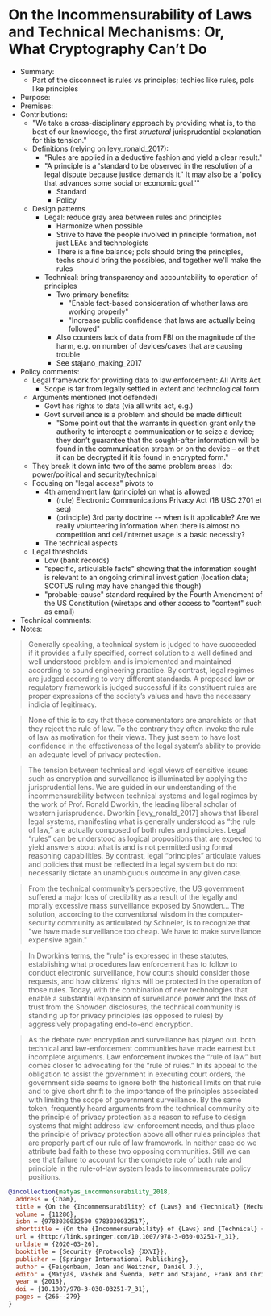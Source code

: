 # On the Incommensurability of Laws and Technical Mechanisms: Or, What Cryptography Can’t Do

- Summary:
  - Part of the disconnect is rules vs principles; techies like rules, pols like principles
- Purpose:
- Premises:
- Contributions:
  - "We take a cross-disciplinary approach by providing what is, to the best of our knowledge, the first _structural_
      jurisprudential explanation for this tension."
  - Definitions (relying on levy_ronald_2017):
    - "Rules are applied in a deductive fashion and yield a clear result."
    - "A principle is a 'standard to be observed in the resolution of a legal dispute because justice demands it.' It
        may also be a 'policy that advances some social or economic goal.'"
      - Standard
      - Policy
  - Design patterns
    - Legal: reduce gray area between rules and principles
      - Harmonize when possible
      - Strive to have the people involved in principle formation, not just LEAs and technologists
      - There is a fine balance; pols should bring the principles, techs should bring the possibles, and together we'll
          make the rules
    - Technical: bring transparency and accountability to operation of principles
      - Two primary benefits:
        - "Enable fact-based consideration of whether laws are working properly"
        - "Increase public confidence that laws are actually being followed"
      - Also counters lack of data from FBI on the magnitude of the harm, e.g. on number of devices/cases that are
          causing trouble
      - See stajano_making_2017
- Policy comments:
  - Legal framework for providing data to law enforcement: All Writs Act
    - Scope is far from legally settled in extent and technological form
  - Arguments mentioned (not defended)
    - Govt has rights to data (via all writs act, e.g.)
    - Govt surveillance is a problem and should be made difficult
      - "Some point out that the warrants in question grant only the authority to intercept a communication or to seize
          a device; they don’t guarantee that the sought-after information will be found in the communication stream or
          on the device – or that it can be decrypted if it is found in encrypted form."
  - They break it down into two of the same problem areas I do: power/political and security/technical
  - Focusing on "legal access" pivots to
    - 4th amendment law (principle) on what is allowed
      - (rule) Electronic Communications Privacy Act (18 USC 2701 et seq)
      - (principle) 3rd party doctrine -- when is it applicable? Are we really volunteering information when there is
          almost no competition and cell/internet usage is a basic necessity?
    - The technical aspects
  - Legal thresholds
    - Low (bank records)
    - "specific, articulable facts" showing that the information sought is relevant to an ongoing criminal investigation
        (location data; SCOTUS ruling may have changed this though)
    - "probable-cause" standard required by the Fourth Amendment of the US Constitution (wiretaps and other access to
        "content" such as email)
- Technical comments:
- Notes:

>Generally speaking, a technical system is judged to have succeeded if it provides a fully specified, correct solution
to a well defined and well understood problem and is implemented and maintained according to sound engineering practice.
By contrast, legal regimes are judged according to very different standards. A proposed law or regulatory framework is
judged successful if its constituent rules are proper expressions of the society’s values and have the necessary indicia
of legitimacy.

>None of this is to say that these commentators are anarchists or that they reject the rule of law. To the contrary they
often invoke the rule of law as motivation for their views. They just seem to have lost confidence in the effectiveness
of the legal system’s ability to provide an adequate level of privacy protection.

>The tension between technical and legal views of sensitive issues such as encryption and surveillance is illuminated by
applying the jurisprudential lens. We are guided in our understanding of the incommensurability between technical
systems and legal regimes by the work of Prof. Ronald Dworkin, the leading liberal scholar of western jurisprudence.
Dworkin [levy_ronald_2017] shows that liberal legal systems, manifesting what is generally understood as “the rule of
law,” are actually composed of both rules and principles. Legal “rules” can be understood as logical propositions that
are expected to yield answers about what is and is not permitted using formal reasoning capabilities. By contrast, legal
“principles” articulate values and policies that must be reflected in a legal system but do not necessarily dictate an
unambiguous outcome in any given case.

>From the technical community’s perspective, the US government suffered a major loss of credibility as a result of the
legally and morally excessive mass surveillance exposed by Snowden... The solution, according to the conventional wisdom
in the computer-security community as articulated by Schneier, is to recognize that "we have made surveillance too
cheap. We have to make surveillance expensive again."

>In Dworkin’s terms, the "rule" is expressed in these statutes, establishing what procedures law enforcement has to
follow to conduct electronic surveillance, how courts should consider those requests, and how citizens’ rights will be
protected in the operation of those rules. Today, with the combination of new technologies that enable a substantial
expansion of surveillance power and the loss of trust from the Snowden disclosures, the technical community is standing
up for privacy principles (as opposed to rules) by aggressively propagating end-to-end encryption.

>As the debate over encryption and surveillance has played out. both technical and law-enforcement communities have made
earnest but incomplete arguments. Law enforcement invokes the “rule of law” but comes closer to advocating for the “rule
of rules.” In its appeal to the obligation to assist the government in executing court orders, the government side seems
to ignore both the historical limits on that rule and to give short shrift to the importance of the principles
associated with limiting the scope of government surveillance. By the same token, frequently heard arguments from the
technical community cite the principle of privacy protection as a reason to refuse to design systems that might address
law-enforcement needs, and thus place the principle of privacy protection above all other rules principles that are
properly part of our rule of law framework. In neither case do we attribute bad faith to these two opposing communities.
Still we can see that failure to account for the complete role of both rule and principle in the rule-of-law system
leads to incommensurate policy positions.

```bib
@incollection{matyas_incommensurability_2018,
  address = {Cham},
  title = {On the {Incommensurability} of {Laws} and {Technical} {Mechanisms}: {Or}, {What} {Cryptography} {Can}’t {Do}},
  volume = {11286},
  isbn = {9783030032500 9783030032517},
  shorttitle = {On the {Incommensurability} of {Laws} and {Technical} {Mechanisms}},
  url = {http://link.springer.com/10.1007/978-3-030-03251-7_31},
  urldate = {2020-03-26},
  booktitle = {Security {Protocols} {XXVI}},
  publisher = {Springer International Publishing},
  author = {Feigenbaum, Joan and Weitzner, Daniel J.},
  editor = {Matyáš, Vashek and Švenda, Petr and Stajano, Frank and Christianson, Bruce and Anderson, Jonathan},
  year = {2018},
  doi = {10.1007/978-3-030-03251-7_31},
  pages = {266--279}
}
```
